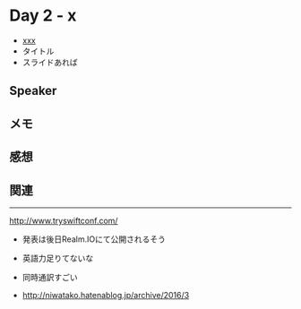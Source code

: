 # Day 2 - x

* [xxx](https://twitter.com/xxxx)
* タイトル
* スライドあれば

## Speaker

## メモ

## 感想

## 関連


----
http://www.tryswiftconf.com/

* 発表は後日Realm.IOにて公開されるそう

* 英語力足りてないな
* 同時通訳すごい

* http://niwatako.hatenablog.jp/archive/2016/3
